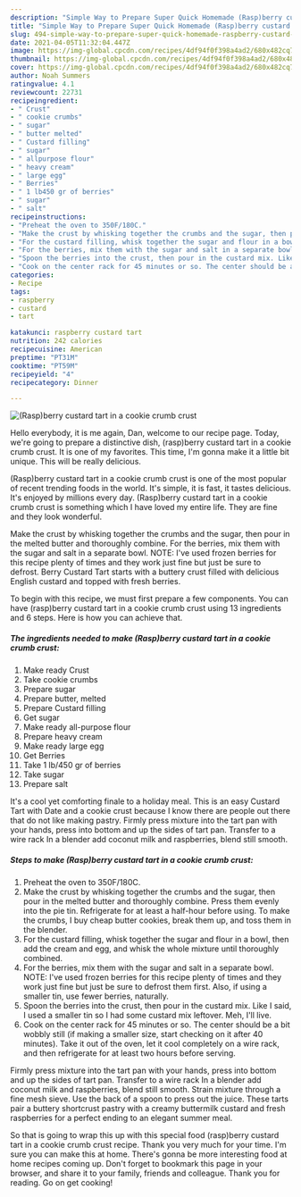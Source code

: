 ```yaml
---
description: "Simple Way to Prepare Super Quick Homemade (Rasp)berry custard tart in a cookie crumb crust"
title: "Simple Way to Prepare Super Quick Homemade (Rasp)berry custard tart in a cookie crumb crust"
slug: 494-simple-way-to-prepare-super-quick-homemade-raspberry-custard-tart-in-a-cookie-crumb-crust
date: 2021-04-05T11:32:04.447Z
image: https://img-global.cpcdn.com/recipes/4df94f0f398a4ad2/680x482cq70/raspberry-custard-tart-in-a-cookie-crumb-crust-recipe-main-photo.jpg
thumbnail: https://img-global.cpcdn.com/recipes/4df94f0f398a4ad2/680x482cq70/raspberry-custard-tart-in-a-cookie-crumb-crust-recipe-main-photo.jpg
cover: https://img-global.cpcdn.com/recipes/4df94f0f398a4ad2/680x482cq70/raspberry-custard-tart-in-a-cookie-crumb-crust-recipe-main-photo.jpg
author: Noah Summers
ratingvalue: 4.1
reviewcount: 22731
recipeingredient:
- " Crust"
- " cookie crumbs"
- " sugar"
- " butter melted"
- " Custard filling"
- " sugar"
- " allpurpose flour"
- " heavy cream"
- " large egg"
- " Berries"
- " 1 lb450 gr of berries"
- " sugar"
- " salt"
recipeinstructions:
- "Preheat the oven to 350F/180C."
- "Make the crust by whisking together the crumbs and the sugar, then pour in the melted butter and thoroughly combine. Press them evenly into the pie tin. Refrigerate for at least a half-hour before using. To make the crumbs, I buy cheap butter cookies, break them up, and toss them in the blender."
- "For the custard filling, whisk together the sugar and flour in a bowl, then add the cream and egg, and whisk the whole mixture until thoroughly combined."
- "For the berries, mix them with the sugar and salt in a separate bowl. NOTE: I&#39;ve used frozen berries for this recipe plenty of times and they work just fine but just be sure to defrost them first. Also, if using a smaller tin, use fewer berries, naturally."
- "Spoon the berries into the crust, then pour in the custard mix. Like I said, I used a smaller tin so I had some custard mix leftover. Meh, I&#39;ll live."
- "Cook on the center rack for 45 minutes or so. The center should be a bit wobbly still (if making a smaller size, start checking on it after 40 minutes). Take it out of the oven, let it cool completely on a wire rack, and then refrigerate for at least two hours before serving."
categories:
- Recipe
tags:
- raspberry
- custard
- tart

katakunci: raspberry custard tart 
nutrition: 242 calories
recipecuisine: American
preptime: "PT31M"
cooktime: "PT59M"
recipeyield: "4"
recipecategory: Dinner

---
```



![(Rasp)berry custard tart in a cookie crumb crust](https://img-global.cpcdn.com/recipes/4df94f0f398a4ad2/680x482cq70/raspberry-custard-tart-in-a-cookie-crumb-crust-recipe-main-photo.jpg)

Hello everybody, it is me again, Dan, welcome to our recipe page. Today, we're going to prepare a distinctive dish, (rasp)berry custard tart in a cookie crumb crust. It is one of my favorites. This time, I'm gonna make it a little bit unique. This will be really delicious.

(Rasp)berry custard tart in a cookie crumb crust is one of the most popular of recent trending foods in the world. It's simple, it is fast, it tastes delicious. It's enjoyed by millions every day. (Rasp)berry custard tart in a cookie crumb crust is something which I have loved my entire life. They are fine and they look wonderful.

Make the crust by whisking together the crumbs and the sugar, then pour in the melted butter and thoroughly combine. For the berries, mix them with the sugar and salt in a separate bowl. NOTE: I&#39;ve used frozen berries for this recipe plenty of times and they work just fine but just be sure to defrost. Berry Custard Tart starts with a buttery crust filled with delicious English custard and topped with fresh berries.


To begin with this recipe, we must first prepare a few components. You can have (rasp)berry custard tart in a cookie crumb crust using 13 ingredients and 6 steps. Here is how you can achieve that.

<!--inarticleads1-->

##### The ingredients needed to make (Rasp)berry custard tart in a cookie crumb crust:

1. Make ready  Crust
1. Take  cookie crumbs
1. Prepare  sugar
1. Prepare  butter, melted
1. Prepare  Custard filling
1. Get  sugar
1. Make ready  all-purpose flour
1. Prepare  heavy cream
1. Make ready  large egg
1. Get  Berries
1. Take  1 lb/450 gr of berries
1. Take  sugar
1. Prepare  salt


It&#39;s a cool yet comforting finale to a holiday meal. This is an easy Custard Tart with Date and a cookie crust because I know there are people out there that do not like making pastry. Firmly press mixture into the tart pan with your hands, press into bottom and up the sides of tart pan. Transfer to a wire rack In a blender add coconut milk and raspberries, blend still smooth. 

<!--inarticleads2-->

##### Steps to make (Rasp)berry custard tart in a cookie crumb crust:

1. Preheat the oven to 350F/180C.
1. Make the crust by whisking together the crumbs and the sugar, then pour in the melted butter and thoroughly combine. Press them evenly into the pie tin. Refrigerate for at least a half-hour before using. To make the crumbs, I buy cheap butter cookies, break them up, and toss them in the blender.
1. For the custard filling, whisk together the sugar and flour in a bowl, then add the cream and egg, and whisk the whole mixture until thoroughly combined.
1. For the berries, mix them with the sugar and salt in a separate bowl. NOTE: I&#39;ve used frozen berries for this recipe plenty of times and they work just fine but just be sure to defrost them first. Also, if using a smaller tin, use fewer berries, naturally.
1. Spoon the berries into the crust, then pour in the custard mix. Like I said, I used a smaller tin so I had some custard mix leftover. Meh, I&#39;ll live.
1. Cook on the center rack for 45 minutes or so. The center should be a bit wobbly still (if making a smaller size, start checking on it after 40 minutes). Take it out of the oven, let it cool completely on a wire rack, and then refrigerate for at least two hours before serving.


Firmly press mixture into the tart pan with your hands, press into bottom and up the sides of tart pan. Transfer to a wire rack In a blender add coconut milk and raspberries, blend still smooth. Strain mixture through a fine mesh sieve. Use the back of a spoon to press out the juice. These tarts pair a buttery shortcrust pastry with a creamy buttermilk custard and fresh raspberries for a perfect ending to an elegant summer meal. 

So that is going to wrap this up with this special food (rasp)berry custard tart in a cookie crumb crust recipe. Thank you very much for your time. I'm sure you can make this at home. There's gonna be more interesting food at home recipes coming up. Don't forget to bookmark this page in your browser, and share it to your family, friends and colleague. Thank you for reading. Go on get cooking!
